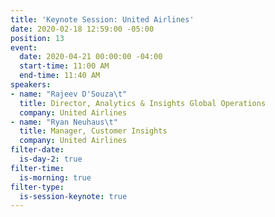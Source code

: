 ```yaml
---
title: 'Keynote Session: United Airlines'
date: 2020-02-18 12:59:00 -05:00
position: 13
event:
  date: 2020-04-21 00:00:00 -04:00
  start-time: 11:00 AM
  end-time: 11:40 AM
speakers:
- name: "Rajeev D'Souza\t"
  title: Director, Analytics & Insights Global Operations
  company: United Airlines
- name: "Ryan Neuhaus\t"
  title: Manager, Customer Insights
  company: United Airlines
filter-date:
  is-day-2: true
filter-time:
  is-morning: true
filter-type:
  is-session-keynote: true
---
```


